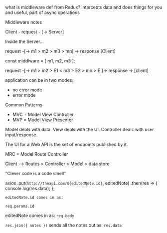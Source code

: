 what is middleware def from Redux?
intercepts data and does things for you and useful, part of async operations  

Middleware notes

Client - request - [-> Server]

Inside the Server...

request -[-> m1 > m2 > m3 > mn] -> response [Client]

const middlware = [ m1, m2, m3 ];

request -[-> m1 > m2 > E1 < m3 > E2 > mn > E ]-> response -> [client]

application can be in two modes:

- no error mode 
- error mode


Common Patterns
- MVC = Model View Controller 
- MVP = Model View Presenter 


Model deals with data. 
View deals with the UI. 
Controller deals with user input/response.

The UI for a Web API is the set of endpoints published by it.

MRC = Model Route Controller

Client --> Routes > Controller > Model > data store

"Clever code is a code smell"


axios
    .put(`http://theapi.com/${editedNote.id}`, editedNote)
    .then(res => {
        console.log(res.data);
    };


    editedNote.id comes in as:
```req.params.id```


editedNote comes in as:
```req.body```


`res.json({ notes })` sends all the notes out as:
```res.data```
